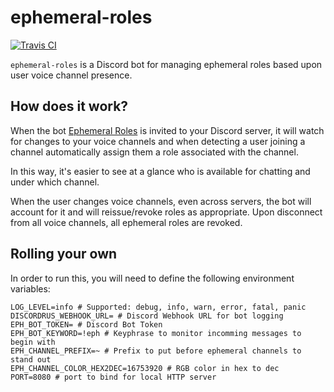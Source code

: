 # ephemeral-roles
[![Travis CI](https://travis-ci.org/ewohltman/househunter.svg?branch=master)](https://travis-ci.org/ewohltman/househunter.svg?branch=master)

`ephemeral-roles` is a Discord bot for managing ephemeral roles based upon user
voice channel presence.

## How does it work?

When the bot [Ephemeral Roles](https://discordapp.com/oauth2/authorize?&client_id=392419127626694676&scope=bot&permissions=0)
is invited to your Discord server, it will watch for changes to your voice
channels and when detecting a user joining a channel automatically assign them
a role associated with the channel.

In this way, it's easier to see at a glance who is available for chatting and
under which channel. 

When the user changes voice channels, even across servers, the bot will account
for it and will reissue/revoke roles as appropriate.  Upon disconnect from all
voice channels, all ephemeral roles are revoked.

## Rolling your own
 
In order to run this, you will need to define the following environment
variables:

```
LOG_LEVEL=info # Supported: debug, info, warn, error, fatal, panic
DISCORDRUS_WEBHOOK_URL= # Discord Webhook URL for bot logging
EPH_BOT_TOKEN= # Discord Bot Token
EPH_BOT_KEYWORD=!eph # Keyphrase to monitor incomming messages to begin with
EPH_CHANNEL_PREFIX=~ # Prefix to put before ephemeral channels to stand out 
EPH_CHANNEL_COLOR_HEX2DEC=16753920 # RGB color in hex to dec
PORT=8080 # port to bind for local HTTP server
```